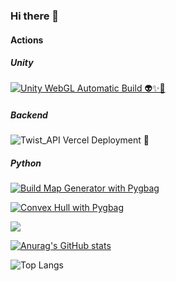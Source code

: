 ### Hi there 👋

#### Actions

##### Unity
[![Unity WebGL Automatic Build 👽✨🚀](https://github.com/NikkiAsteinza/Unity-WebGL-Automatic-build-and-deployment/actions/workflows/main.yml/badge.svg)](https://github.com/NikkiAsteinza/Unity-WebGL-Automatic-build-and-deployment/actions/workflows/main.yml)

##### Backend
<!-- ![Vercel](https://vercelbadge.vercel.app/api/nikkiasteinza/twist-api) -->
![Twist_API Vercel Deployment 🚀](https://therealsujitk-vercel-badge.vercel.app/?app=twist-api)

##### Python
[![Build Map Generator with Pygbag](https://github.com/NikkiAsteinza/MapGenerator/actions/workflows/pygame-deployment.yml/badge.svg)](https://github.com/NikkiAsteinza/MapGenerator/actions/workflows/pygame-deployment.yml)

[![Convex Hull with Pygbag](https://github.com/NikkiAsteinza/convex_hull/actions/workflows/deploy_pygame.yml/badge.svg)](https://github.com/NikkiAsteinza/convex_hull/actions/workflows/deploy_pygame.yml)
<!--
<!--
**NikkiAsteinza/NikkiAsteinza** is a ✨ _special_ ✨ repository because its `README.md` (this file) appears on your GitHub profile.




Here are some ideas to get you started:

- 🔭 I’m currently working on ...
- 🌱 I’m currently learning ...
- 👯 I’m looking to collaborate on ...
- 🤔 I’m looking for help with ...
- 💬 Ask me about ...
- 📫 How to reach me: ...
- 😄 Pronouns: ...
- ⚡ Fun fact: ...
-->
[Ÿ HŸPE]: https://yhype.me
[GitHub Profile Views Counter]: https://github.com/antonkomarev/github-profile-views-counter

![](https://hit.yhype.me/github/profile?user_id=1849174)

[![Anurag's GitHub stats](https://github-readme-stats.vercel.app/api?username=nikkiasteinza)](https://github.com/anuraghazra/github-readme-stats)

![Top Langs](https://github-readme-stats.vercel.app/api/top-langs/?username=nikkiasteinza&size_weight=0.5&count_weight=0.5)
